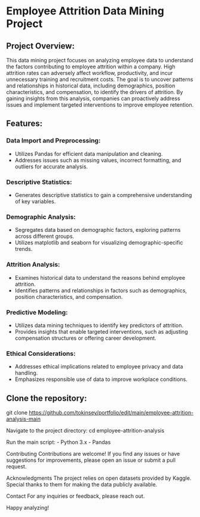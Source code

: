 # Employee Attrition Data Mining Project

## Project Overview:

This data mining project focuses on analyzing employee data to understand the factors contributing to employee attrition within a company. High attrition rates can adversely affect workflow, productivity, and incur unnecessary training and recruitment costs. The goal is to uncover patterns and relationships in historical data, including demographics, position characteristics, and compensation, to identify the drivers of attrition. By gaining insights from this analysis, companies can proactively address issues and implement targeted interventions to improve employee retention.

## Features:

### Data Import and Preprocessing:

- Utilizes Pandas for efficient data manipulation and cleaning.
- Addresses issues such as missing values, incorrect formatting, and outliers for accurate analysis.

### Descriptive Statistics:

- Generates descriptive statistics to gain a comprehensive understanding of key variables.

### Demographic Analysis:

- Segregates data based on demographic factors, exploring patterns across different groups.
- Utilizes matplotlib and seaborn for visualizing demographic-specific trends.

### Attrition Analysis:

- Examines historical data to understand the reasons behind employee attrition.
- Identifies patterns and relationships in factors such as demographics, position characteristics, and compensation.

### Predictive Modeling:

- Utilizes data mining techniques to identify key predictors of attrition.
- Provides insights that enable targeted interventions, such as adjusting compensation structures or offering career development.

### Ethical Considerations:

- Addresses ethical implications related to employee privacy and data handling.
- Emphasizes responsible use of data to improve workplace conditions.

## Clone the repository:
git clone https://github.com/tokinsey/portfolio/edit/main/employee-attrition-analysis-main

Navigate to the project directory: cd employee-attrition-analysis

Run the main script: - Python 3.x - Pandas

Contributing Contributions are welcome! If you find any issues or have suggestions for improvements, please open an issue or submit a pull request.

Acknowledgments The project relies on open datasets provided by Kaggle. Special thanks to them for making the data publicly available.

Contact For any inquiries or feedback, please reach out.

Happy analyzing!
